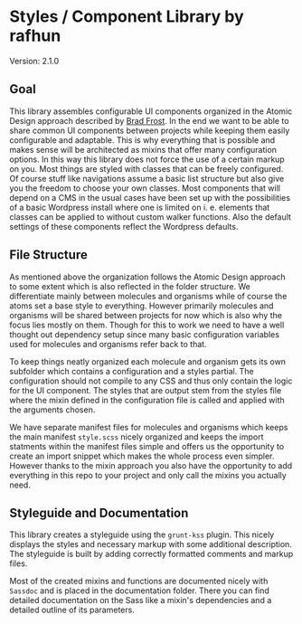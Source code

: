 # Styles / Component Library by rafhun
Version: 2.1.0

## Goal
This library assembles configurable UI components organized in the Atomic Design approach described by [Brad Frost](http://bradfrost.com/blog/post/atomic-web-design/). In the end we want to be able to share common UI components between projects while keeping them easily configurable and adaptable. This is why everything that is possible and makes sense will be architected as mixins that offer many configuration options. In this way this library does not force the use of a certain markup on you. Most things are styled with classes that can be freely configured. Of course stuff like navigations assume a basic list structure but also give you the freedom to choose your own classes. Most components that will depend on a CMS in the usual cases have been set up with the possibilities of a basic Wordpress install where one is limited on i. e. elements that classes can be applied to without custom walker functions. Also the default settings of these components reflect the Wordpress defaults.

## File Structure
As mentioned above the organization follows the Atomic Design approach to some extent which is also reflected in the folder structure. We differentiate mainly between molecules and organisms while of course the atoms set a base style to everything. However primarily molecules and organisms will be shared between projects for now which is also why the focus lies mostly on them. Though for this to work we need to have a well thought out dependency setup since many basic configuration variables used for molecules and organisms refer back to that.

To keep things neatly organized each molecule and organism gets its own subfolder which contains a configuration and a styles partial. The configuration should not compile to any CSS and thus only contain the logic for the UI component. The styles that are output stem from the styles file where the mixin defined in the configuration file is called and applied with the arguments chosen.

We have separate manifest files for molecules and organisms which keeps the main manifest `style.scss` nicely organized and keeps the import statments within the manifest files simple and offers us the opportunity to create an import snippet which makes the whole process even simpler. However thanks to the mixin approach you also have the opportunity to add everything in this repo to your project and only call the mixins you actually need.

## Styleguide and Documentation
This library creates a styleguide using the `grunt-kss` plugin. This nicely displays the styles and necessary markup with some additional description. The styleguide is built by adding correctly formatted comments and markup files.

Most of the created mixins and functions are documented nicely with `Sassdoc` and is placed in the documentation folder. There you can find detailed documentation on the Sass like a mixin's dependencies and a detailed outline of its parameters.

